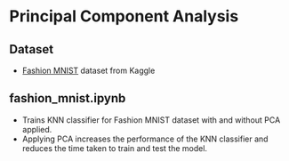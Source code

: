 # Principal Component Analysis

## Dataset
- [Fashion MNIST]() dataset from Kaggle

## fashion_mnist.ipynb

- Trains KNN classifier for Fashion MNIST dataset with and without PCA applied.
- Applying PCA increases the performance of the KNN classifier and reduces the time taken to train and test the model.